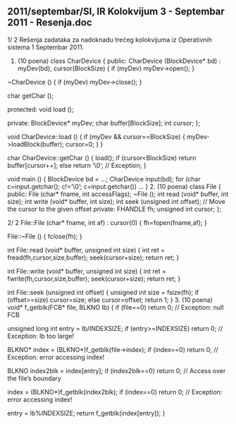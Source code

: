 2011/septembar/SI, IR Kolokvijum 3 - Septembar 2011 - Resenja.doc
--------------------------------------------------------------------------------


1/  2
Rešenja zadataka za nadoknadu trećeg kolokvijuma
iz Operativnih sistema 1
Septembar 2011.
1. (10 poena)
class CharDevice {
public:
  CharDevice (BlockDevice* bd) : myDev(bd), cursor(BlockSize) {
    if (myDev) myDev->open();
  }

 ~CharDevice () { if (myDev) myDev->close(); }

  char getChar ();

protected:
  void load ();

private:
  BlockDevice* myDev;
  char buffer[BlockSize];
  int cursor;
};

void CharDevice::load () {
  if (myDev && cursor==BlockSize) {
    myDev->loadBlock(buffer);
    cursor=0;
  }
}

char CharDevice::getChar () {
  load();
  if (cursor<BlockSize) return buffer[cursor++];
  else return ’\0’; // Exception;
}

void main () {
  BlockDevice bd = ...;
  CharDevice input(bd);
  for (char c=input.getchar(); c!=’\0’; c=input.getchar())
    ...
}
2. (10 poena)
class File {
public:
  File (char* fname, int accessFlags);
 ~File ();
  int read (void* buffer, int size);
  int write (void* buffer, int size);
  int seek (unsigned int offset); // Move the cursor to the given offset
private:
  FHANDLE fh;
  unsigned int cursor;
};

2/  2
File::File (char* fname, int af) : cursor(0) {
  fh=fopen(fname,af);
}

File::~File () { fclose(fh); }

int File::read (void* buffer, unsigned int size) {
  int ret = fread(fh,cursor,size,buffer);
  seek(cursor+size);
  return ret;
}

int File::write (void* buffer, unsigned int size) {
  int ret = fwrite(fh,cursor,size,buffer);
  seek(cursor+size);
  return ret;
}

int File::seek (unsigned int offset) {
  unsigned int size = fsize(fh);
  if (offset>=size) cursor=size;
  else cursor=offset;
  return 1;
}
3. (10 poena)
void* f_getblk(FCB* file, BLKNO lb) {
  if (file==0) return 0; // Exception: null FCB

  unsigned long int entry = lb/INDEXSIZE;
  if (entry>=INDEXSIZE) return 0; // Exception: lb too large!

  BLKNO* index = (BLKNO*)f_getblk(file->index);
  if (index==0) return 0; // Exception: error accessing index!

  BLKNO index2blk = index[entry];
  if (index2blk==0) return 0;  // Access over the file’s boundary

  index = (BLKNO*)f_getblk(index2blk);
  if (index==0) return 0; // Exception: error accessing index!

  entry = lb%INDEXSIZE;
  return f_getblk(index[entry]);
}
